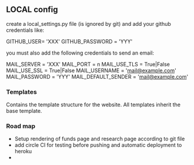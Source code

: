 ## LOCAL config

create a local_settings.py file (is ignored by git) and add your github credentials like:

GITHUB_USER= 'XXX'
GITHUB_PASSWORD = 'YYY'

you must also add the following credentials to send an email:

MAIL_SERVER = 'XXX'
MAIL_PORT = n
MAIL_USE_TLS = True|False
MAIL_USE_SSL = True|False
MAIL_USERNAME = 'mail@example.com'
MAIL_PASSWORD = 'YYY'
MAIL_DEFAULT_SENDER = 'mail@example.com'





### Templates

Contains the template structure for the website. All templates inherit the base template.

### Road map
- Setup rendering of funds page and research page according to git file
- add circle CI for testing before pushing and automatic deployment to heroku
-